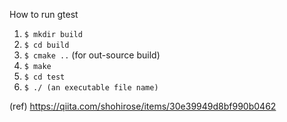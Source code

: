 How to run gtest
1. `$ mkdir build`
2. `$ cd build`
3. `$ cmake ..` (for out-source build)
4. `$ make`
5. `$ cd test`
6. `$ ./ (an executable file name)`

(ref) https://qiita.com/shohirose/items/30e39949d8bf990b0462